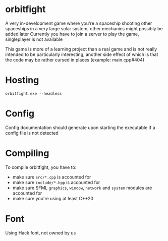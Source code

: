 # orbitfight
A very in-development game where you're a spaceship shooting other spaceships in a very large solar system, other mechanics might possibly be added later
Currently you have to join a server to play the game, singleplayer is not available

This game is more of a learning project than a real game and is not really intended to be particularly interesting, another side effect of which is that the code may be rather cursed in places (example: main.cpp#404)

# Hosting
`orbitfight.exe --headless`

# Config
Config documentation should generate upon starting the executable if a config file is not detected

# Compiling
To compile orbitfight, you have to:
- make sure `src/*.cpp` is accounted for
- make sure `include/*.hpp` is accounted for
- make sure SFML `graphics`, `window`, `network` and `system` modules are accounted for
- make sure you're using at least C++20

# Font
Using Hack font, not owned by us
